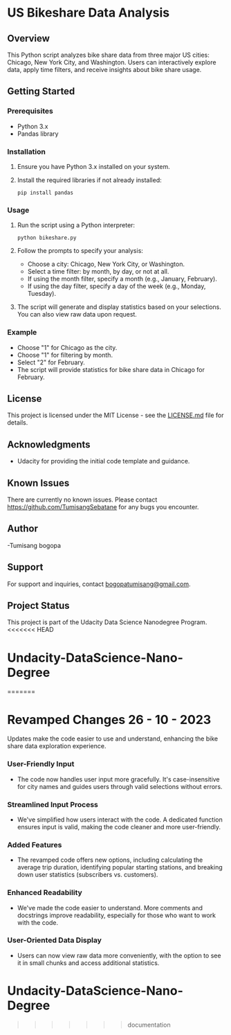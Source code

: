 # US Bikeshare Data Analysis

## Overview
This Python script analyzes bike share data from three major US cities: Chicago, New York City, and Washington. Users can interactively explore data, apply time filters, and receive insights about bike share usage.

## Getting Started

### Prerequisites
- Python 3.x
- Pandas library

### Installation
1. Ensure you have Python 3.x installed on your system.
2. Install the required libraries if not already installed:

   ```shell
   pip install pandas
   ```

### Usage
1. Run the script using a Python interpreter:

   ```shell
   python bikeshare.py
   ```

2. Follow the prompts to specify your analysis:
   - Choose a city: Chicago, New York City, or Washington.
   - Select a time filter: by month, by day, or not at all.
   - If using the month filter, specify a month (e.g., January, February).
   - If using the day filter, specify a day of the week (e.g., Monday, Tuesday).
   
3. The script will generate and display statistics based on your selections. You can also view raw data upon request.

### Example
- Choose "1" for Chicago as the city.
- Choose "1" for filtering by month.
- Select "2" for February.
- The script will provide statistics for bike share data in Chicago for February.

## License
This project is licensed under the MIT License - see the [LICENSE.md](LICENSE.md) file for details.

## Acknowledgments
- Udacity for providing the initial code template and guidance.

## Known Issues
There are currently no known issues. Please contact https://github.com/TumisangSebatane for any bugs you encounter.

## Author
-Tumisang bogopa

## Support
For support and inquiries, contact bogopatumisang@gmail.com.

## Project Status
This project is part of the Udacity Data Science Nanodegree Program.
<<<<<<< HEAD
# Undacity-DataScience-Nano-Degree
=======

# Revamped Changes 26 - 10 - 2023

Updates make the code easier to use and understand, enhancing the bike share data exploration experience.

### User-Friendly Input

   - The code now handles user input more gracefully. It's case-insensitive for city names and guides users through valid selections without errors.

### Streamlined Input Process

   - We've simplified how users interact with the code. A dedicated function ensures input is valid, making the code cleaner and more user-friendly.

### Added Features

   - The revamped code offers new options, including calculating the average trip duration, identifying popular starting stations, and breaking down user statistics (subscribers vs. customers).

### Enhanced Readability

   - We've made the code easier to understand. More comments and docstrings improve readability, especially for those who want to work with the code.

### User-Oriented Data Display

   - Users can now view raw data more conveniently, with the option to see it in small chunks and access additional statistics.

# Undacity-DataScience-Nano-Degree
>>>>>>> documentation
